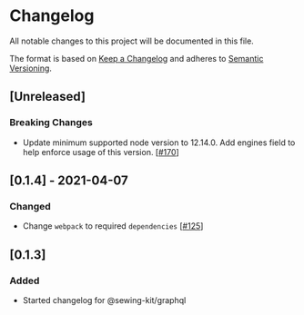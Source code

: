 # Changelog

All notable changes to this project will be documented in this file.

The format is based on [Keep a Changelog](http://keepachangelog.com/en/1.0.0/)
and adheres to [Semantic Versioning](http://semver.org/spec/v2.0.0.html).

## [Unreleased]

### Breaking Changes

- Update minimum supported node version to 12.14.0. Add engines field to help enforce usage of this version. [[#170](https://github.com/Shopify/sewing-kit-next/pull/170)]

## [0.1.4] - 2021-04-07

### Changed

- Change `webpack` to required `dependencies` [[#125](https://github.com/Shopify/sewing-kit-next/pull/125/files)]

## [0.1.3]

### Added

- Started changelog for @sewing-kit/graphql
